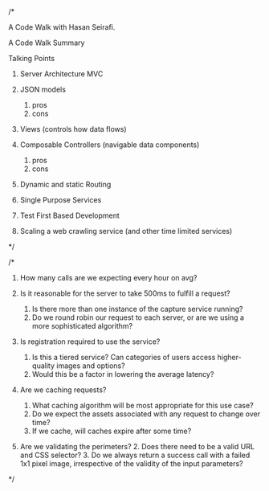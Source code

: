 /* 

A Code Walk with Hasan Seirafi.

A Code Walk Summary 

Talking Points

1.	Server Architecture MVC

2.	JSON models 
	
    1. pros 
	2. cons 

3.	Views (controls how data flows)

4.	Composable Controllers (navigable data components) 
	
    1. pros
	2. cons

5. 	Dynamic and static Routing

6.  Single Purpose Services

7. 	Test First Based Development

8.  Scaling a web crawling service (and other time limited services)
 
*/



/*

1. How many calls are we expecting every hour on avg?

1. Is it reasonable for the server to take 500ms to fulfill a request?
    1. Is there more than one instance of the capture service running? 
    2. Do we round robin our request to each server, or are we using a more sophisticated algorithm?  

1. Is registration required to use the service?
    1. Is this a tiered service? Can categories of users access higher-quality images and options?
    2. Would this be a factor in lowering the average latency? 

1. Are we caching requests? 
    1. What caching algorithm will be most appropriate for this use case? 
    2. Do we expect the assets associated with any request to change over time?
    3. If we cache, will caches expire after some time?

1. Are we validating the perimeters? 
    2. Does there need to be a valid URL and CSS selector? 
    3. Do we always return a success call with a failed 1x1 pixel image, 
       irrespective of the validity of the input parameters? 

*/